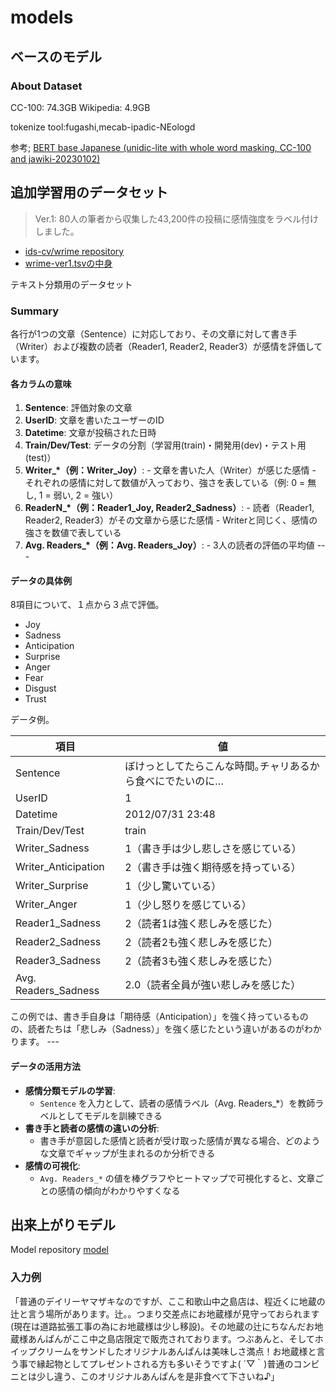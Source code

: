 # models

## ベースのモデル

### About Dataset

CC-100: 74.3GB
Wikipedia: 4.9GB

tokenize tool:fugashi,mecab-ipadic-NEologd

参考;
[BERT base Japanese (unidic-lite with whole word masking, CC-100 and jawiki-20230102)](https://huggingface.co/tohoku-nlp/bert-base-japanese-v3)

## 追加学習用のデータセット

> Ver.1: 80人の筆者から収集した43,200件の投稿に感情強度をラベル付けしました。

- [ids-cv/wrime repository](https://github.com/ids-cv/wrime)
- [wrime-ver1.tsvの中身](https://raw.githubusercontent.com/ids-cv/wrime/refs/heads/master/wrime-ver1.tsv)

テキスト分類用のデータセット

### Summary

各行が1つの文章（Sentence）に対応しており、その文章に対して書き手（Writer）および複数の読者（Reader1, Reader2, Reader3）が感情を評価しています。 

#### **各カラムの意味** 

1. **Sentence**: 評価対象の文章
2. **UserID**: 文章を書いたユーザーのID
3. **Datetime**: 文章が投稿された日時
4. **Train/Dev/Test**: データの分割（学習用(train)・開発用(dev)・テスト用(test)）
5. **Writer_*（例：Writer_Joy）**: - 文章を書いた人（Writer）が感じた感情 - それぞれの感情に対して数値が入っており、強さを表している（例: 0 = 無し, 1 = 弱い, 2 = 強い）
6. **ReaderN_*（例：Reader1_Joy, Reader2_Sadness）**: - 読者（Reader1, Reader2, Reader3）がその文章から感じた感情 - Writerと同じく、感情の強さを数値で表している
7. **Avg. Readers_*（例：Avg. Readers_Joy）**: - 3人の読者の評価の平均値 ---

#### **データの具体例** 

8項目について、１点から３点で評価。
- Joy
- Sadness
- Anticipation
- Surprise
- Anger
- Fear
- Disgust
- Trust

データ例。

| 項目 | 値 | 
|------|----| 
| Sentence | ぼけっとしてたらこんな時間｡チャリあるから食べにでたいのに… | 
| UserID | 1 | 
| Datetime | 2012/07/31 23:48 | 
| Train/Dev/Test | train | 
| Writer_Sadness | 1（書き手は少し悲しさを感じている） | 
| Writer_Anticipation | 2（書き手は強く期待感を持っている） | 
| Writer_Surprise | 1（少し驚いている） | 
| Writer_Anger | 1（少し怒りを感じている） | 
| Reader1_Sadness | 2（読者1は強く悲しみを感じた） | 
| Reader2_Sadness | 2（読者2も強く悲しみを感じた） | 
| Reader3_Sadness | 2（読者3も強く悲しみを感じた） | 
| Avg. Readers_Sadness | 2.0（読者全員が強い悲しみを感じた） | 

この例では、書き手自身は「期待感（Anticipation）」を強く持っているものの、読者たちは「悲しみ（Sadness）」を強く感じたという違いがあるのがわかります。 --- 

#### **データの活用方法** 
- **感情分類モデルの学習**:
  - `Sentence` を入力として、読者の感情ラベル（Avg. Readers_*）を教師ラベルとしてモデルを訓練できる
- **書き手と読者の感情の違いの分析**:
  - 書き手が意図した感情と読者が受け取った感情が異なる場合、どのような文章でギャップが生まれるのか分析できる
- **感情の可視化**:
  - `Avg. Readers_*` の値を棒グラフやヒートマップで可視化すると、文章ごとの感情の傾向がわかりやすくなる 


## 出来上がりモデル

Model repository
[model](https://huggingface.co/kynea0b/cl-tohoku-bert-base-japanese-v3-wrime-8-emotions)

### 入力例

「普通のデイリーヤマザキなのですが、ここ和歌山中之島店は、程近くに地蔵の辻と言う場所があります。辻。。つまり交差点にお地蔵様が見守っておられます(現在は道路拡張工事の為にお地蔵様は少し移設)。その地蔵の辻にちなんだお地蔵様あんぱんがここ中之島店限定で販売されております。つぶあんと、そしてホイップクリームをサンドしたオリジナルあんぱんは美味しさ満点！お地蔵様と言う事で縁起物としてプレゼントされる方も多いそうですよ( ´▽｀)普通のコンビニとは少し違う、このオリジナルあんぱんを是非食べて下さいね♪」
